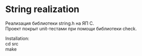 # String realization
 
Реализация библиотеки string.h на ЯП С. \
Проект покрыт unit-тестами при помощи библиотеки check.

Installation: \
cd src \
make
